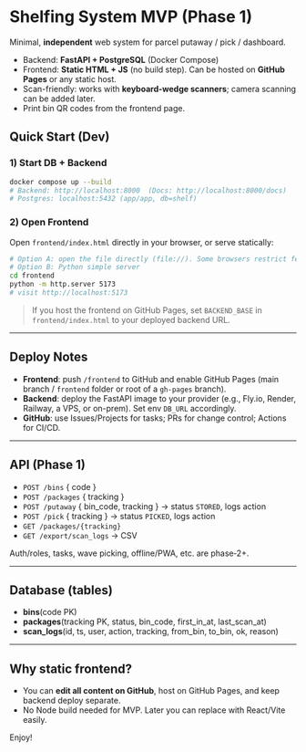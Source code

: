 # Shelfing System MVP (Phase 1)

Minimal, **independent** web system for parcel putaway / pick / dashboard.
- Backend: **FastAPI + PostgreSQL** (Docker Compose)
- Frontend: **Static HTML + JS** (no build step). Can be hosted on **GitHub Pages** or any static host.
- Scan-friendly: works with **keyboard-wedge scanners**; camera scanning can be added later.
- Print bin QR codes from the frontend page.

## Quick Start (Dev)

### 1) Start DB + Backend
```bash
docker compose up --build
# Backend: http://localhost:8000  (Docs: http://localhost:8000/docs)
# Postgres: localhost:5432 (app/app, db=shelf)
```

### 2) Open Frontend
Open `frontend/index.html` directly in your browser, or serve statically:
```bash
# Option A: open the file directly (file://). Some browsers restrict fetch; prefer a static server:
# Option B: Python simple server
cd frontend
python -m http.server 5173
# visit http://localhost:5173
```

> If you host the frontend on GitHub Pages, set `BACKEND_BASE` in `frontend/index.html` to your deployed backend URL.

---

## Deploy Notes

- **Frontend**: push `/frontend` to GitHub and enable GitHub Pages (main branch / `frontend` folder or root of a `gh-pages` branch).  
- **Backend**: deploy the FastAPI image to your provider (e.g., Fly.io, Render, Railway, a VPS, or on-prem). Set env `DB_URL` accordingly.
- **GitHub**: use Issues/Projects for tasks; PRs for change control; Actions for CI/CD.

---

## API (Phase 1)
- `POST /bins` { code }
- `POST /packages` { tracking }
- `POST /putaway` { bin_code, tracking } → status `STORED`, logs action
- `POST /pick` { tracking } → status `PICKED`, logs action
- `GET /packages/{tracking}`
- `GET /export/scan_logs` → CSV

Auth/roles, tasks, wave picking, offline/PWA, etc. are phase‑2+.

---

## Database (tables)
- **bins**(code PK)
- **packages**(tracking PK, status, bin_code, first_in_at, last_scan_at)
- **scan_logs**(id, ts, user, action, tracking, from_bin, to_bin, ok, reason)

---

## Why static frontend?
- You can **edit all content on GitHub**, host on GitHub Pages, and keep backend deploy separate.
- No Node build needed for MVP. Later you can replace with React/Vite easily.

Enjoy!
